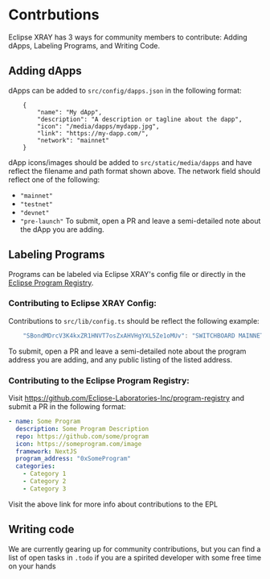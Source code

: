 # Contrbutions
Eclipse XRAY has 3 ways for community members to contribute: Adding dApps, Labeling Programs, and Writing Code. 

## Adding dApps
dApps can be added to `src/config/dapps.json` in the following format:
```
    {
        "name": "My dApp",
        "description": "A description or tagline about the dapp",
        "icon": "/media/dapps/mydapp.jpg",
        "link": "https://my-dapp.com/",
        "network": "mainnet"
    }
```
dApp icons/images should be added to `src/static/media/dapps` and have reflect the filename and path format shown above. 
The network field should reflect one of the following:
- `"mainnet"`
- `"testnet"`
- `"devnet"`
- `"pre-launch"`
To submit, open a PR and leave a semi-detailed note about the dApp you are adding. 
## Labeling Programs
Programs can be labeled via Eclipse XRAY's config file or directly in the [Eclipse Program Registry](https://github.com/Eclipse-Laboratories-Inc/program-registry). 
### Contributing to Eclipse XRAY Config: 
Contributions to `src/lib/config.ts` should be reflect the following example:
```ts
    "SBondMDrcV3K4kxZR1HNVT7osZxAHVHgYXL5Ze1oMUv": "SWITCHBOARD MAINNET PROGRAM",
```
To submit, open a PR and leave a semi-detailed note about the program address you are adding, and any public listing of the listed address. 
### Contributing to the Eclipse Program Registry:
Visit https://github.com/Eclipse-Laboratories-Inc/program-registry and submit a PR in the following format: 
```yaml
- name: Some Program
  description: Some Program Description 
  repo: https://github.com/some/program
  icon: https://someprogram.com/image
  framework: NextJS
  program_address: "0xSomeProgram"
  categories:
    - Category 1
    - Category 2
    - Category 3
```
Visit the above link for more info about contributions to the EPL

## Writing code
We are currently gearing up for community contributions, but you can find a list of open tasks in `.todo` if you are a spirited developer with some free time on your hands